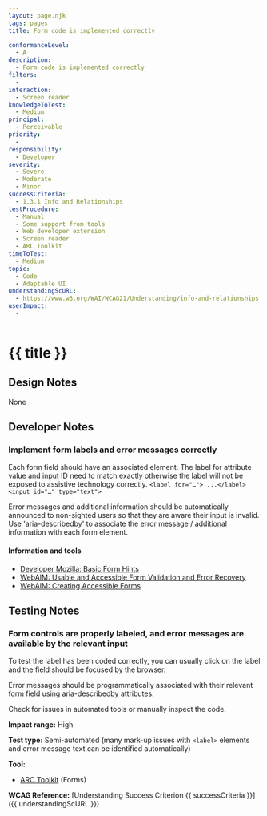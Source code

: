 ```yaml
---
layout: page.njk
tags: pages
title: Form code is implemented correctly

conformanceLevel:
  - A
description:
  - Form code is implemented correctly
filters:
  -
interaction:
  - Screen reader
knowledgeToTest:
  - Medium
principal:
  - Perceivable
priority:
  -
responsibility:
  - Developer
severity:
  - Severe
  - Moderate
  - Minor
successCriteria:
  - 1.3.1 Info and Relationships
testProcedure:
  - Manual
  - Some support from tools
  - Web developer extension
  - Screen reader
  - ARC Toolkit
timeToTest:
  - Medium
topic:
  - Code
  - Adaptable UI
understandingScURL:
  - https://www.w3.org/WAI/WCAG21/Understanding/info-and-relationships.html
userImpact:
  -
---
```


# {{ title }}

## Design Notes

None

## Developer Notes

### Implement form labels and error messages correctly

Each form field should have an associated <label> element. The label for attribute value and input ID need to match exactly otherwise the label will not be exposed to assistive technology correctly.
`<label for="…"> ...</label>`
`<input id="…" type="text">`

Error messages and additional information should be automatically announced to non-sighted users so that they are aware their input is invalid. Use 'aria-describedby' to associate the error message / additional information with each form element.

#### Information and tools

- [Developer Mozilla: Basic Form Hints](https://developer.mozilla.org/en-US/docs/Web/Accessibility/ARIA/forms/Basic_form_hints)
- [WebAIM: Usable and Accessible Form Validation and Error Recovery](https://webaim.org/techniques/formvalidation/)
- [WebAIM: Creating Accessible Forms](https://webaim.org/techniques/forms/)

## Testing Notes

### Form controls are properly labeled, and error messages are available by the relevant input

To test the label has been coded correctly, you can usually click on the label and the field should be focused by the browser.

Error messages should be programmatically associated with their relevant form field using aria-describedby attributes.

Check for issues in automated tools or manually inspect the code.

**Impact range:** High

**Test type:** Semi-automated (many mark-up issues with `<label>` elements and error message text can be identified automatically)

**Tool:**

- [ARC Toolkit](https://www.paciellogroup.com/toolkit/) (Forms)

**WCAG Reference:** [Understanding Success Criterion {{ successCriteria }}]({{ understandingScURL }})
